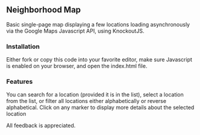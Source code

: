 ## Neighborhood Map

Basic single-page map displaying a few locations loading asynchronously 
via the Google Maps Javascript API, using KnockoutJS.

### Installation

 Either fork or copy this code into your favorite editor, make sure Javascript
 is enabled on your browser, and open the index.html file.

### Features

 You can search for a location (provided it is in the list), select a location
 from the list, or filter all locations either alphabetically or
 reverse alphabetical. Click on any marker to display more details about
 the selected location

 All feedback is appreciated.